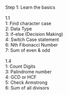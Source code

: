 Step 1: Learn the basics\
\
1.1\
1: Find character case\
2: Data Type\
3: if-else (Decision Making)\
4: Switch Case statement\
6: Nth Fibonacci Number\
7: Sum of even & odd\
\
1.4\
1: Count Digits\
3: Palindrome number\
4: GCD or HCF\
5: Check Armstrong\
6: Sum of all divisors
